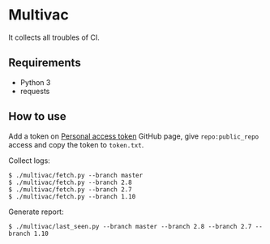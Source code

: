 # Multivac

It collects all troubles of CI.

## Requirements

* Python 3
* requests

## How to use

Add a token on [Personal access token][gh_token] GitHub page, give
`repo:public_repo` access and copy the token to `token.txt`.

Collect logs:

```
$ ./multivac/fetch.py --branch master
$ ./multivac/fetch.py --branch 2.8
$ ./multivac/fetch.py --branch 2.7
$ ./multivac/fetch.py --branch 1.10
```

Generate report:

```
$ ./multivac/last_seen.py --branch master --branch 2.8 --branch 2.7 --branch 1.10
```

[gh_token]: https://github.com/settings/tokens
